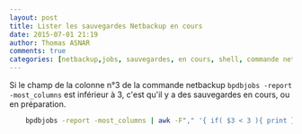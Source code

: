 ```yaml
---
layout: post
title: Lister les sauvegardes Netbackup en cours 
date: 2015-07-01 21:19
author: Thomas ASNAR
comments: true
categories: [netbackup,jobs, sauvegardes, en cours, shell, commande netbackup, awk, bpdbjobs]
---
```

Si le champ de la colonne n°3 de la commande netbackup `bpdbjobs -report -most_columns` est inférieur à 3, c'est qu'il y a des sauvegardes en cours, ou en préparation.
```bash
	bpdbjobs -report -most_columns | awk -F"," '{ if( $3 < 3 ){ print } }' 
```
